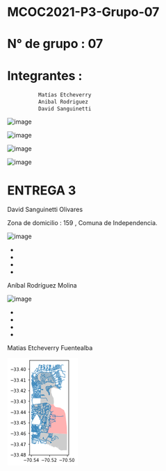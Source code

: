 # MCOC2021-P3-Grupo-07

# N° de grupo : 07
# Integrantes :
              Matías Etcheverry
              Anibal Rodriguez
              David Sanguinetti
![image](https://user-images.githubusercontent.com/88542346/141038925-586ff449-bac2-474f-b57e-490e9910265e.png)

![image](https://user-images.githubusercontent.com/88542346/141038974-c6a896e6-15bd-4696-800a-ae95300de894.png)

![image](https://user-images.githubusercontent.com/88542346/141039013-793f12a1-6b26-4c6c-b5ba-58730ef3d766.png)

![image](https://user-images.githubusercontent.com/88542346/141039031-c2d040a6-80a0-4a4b-a12d-2b925c36602d.png)

# ENTREGA 3

  David Sanguinetti Olivares
  
  Zona de domicilio : 159 , Comuna de Independencia.
  
![image](https://user-images.githubusercontent.com/88542346/141600501-545ab65f-529f-4cf9-9742-b0d55b9a3af4.png)

-
-
-
-
Aníbal Rodríguez Molina

![image](https://user-images.githubusercontent.com/88512479/141602007-7d9e6edd-19ec-49ca-8057-d0819896cd71.png)

-
-
-
-
Matias Etcheverry Fuentealba

![image](https://github.com/meetcheverry/MCOC2021-P3-Grupo-07/blob/main/Figure%202021-11-12%20231824.png)



 
